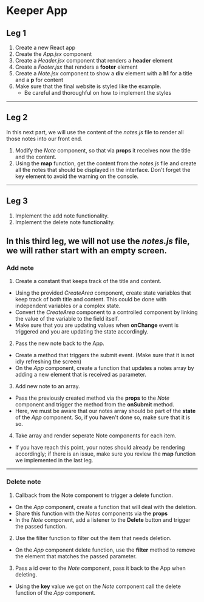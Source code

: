 # Keeper App

## Leg 1

1. Create a new React app
2. Create the _App.jsx_ component
3. Create a _Header.jsx_ component that renders a **header** element
4. Create a _Footer.jsx_ that renders a **footer** element
5. Create a _Note.jsx_ component to show a **div** element with a **h1** for a title and a **p** for content
6. Make sure that the final website is styled like the example.
   - Be careful and thoroughful on how to implement the styles

---

## Leg 2

In this next part, we will use the content of the _notes.js_ file to render all those notes into our front end.

1. Modify the _Note_ component, so that via **props** it receives now the title and the content.
2. Using the **map** function, get the content from the _notes.js_ file and create all the notes that should be displayed in the interface. Don't forget the key element to avoid the warning on the console.

---

## Leg 3

1. Implement the add note functionality.
2. Implement the delete note functionality.

## In this third leg, we will not use the _notes.js_ file, we will rather start with an empty screen.

### Add note

1. Create a constant that keeps track of the title and content.

- Using the provided _CreateArea_ component, create state variables that keep track of both title and content. This could be done with independent variables or a complex state.
- Convert the _CreateArea_ component to a controlled component by linking the value of the variable to the field itself.
- Make sure that you are updating values when **onChange** event is triggered and you are updating the state accordingly.

2. Pass the new note back to the App.

- Create a method that triggers the submit event. (Make sure that it is not idly refreshing the screen)
- On the _App_ component, create a function that updates a notes array by adding a new element that is received as parameter.

3. Add new note to an array.

- Pass the previously created method via the **props** to the _Note_ component and trigger the method from the **onSubmit** method.
- Here, we must be aware that our notes array should be part of the **state** of the _App_ component. So, if you haven't done so, make sure that it is so.

4. Take array and render seperate Note components for each item.

- If you have reach this point, your notes should already be rendering accordingly; if there is an issue, make sure you review the **map** function we implemented in the last leg.

---

### Delete note

1. Callback from the Note component to trigger a delete function.

- On the _App_ component, create a function that will deal with the deletion.
- Share this function with the _Notes_ components via the **props**
- In the _Note_ component, add a listener to the **Delete** button and trigger the passed function.

2. Use the filter function to filter out the item that needs deletion.

- On the _App_ component delete function, use the **filter** method to remove the element that matches the passed parameter.

3. Pass a id over to the _Note_ component, pass it back to the App when deleting.

- Using the **key** value we got on the _Note_ component call the delete function of the _App_ component.
